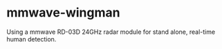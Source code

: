 # mmwave-wingman
Using a mmwave RD-03D 24GHz radar module for stand alone, real-time human detection. 
